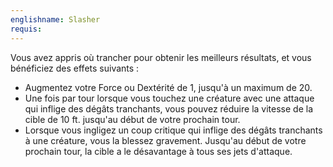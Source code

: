 ```yaml
---
englishname: Slasher
requis:
---
```

Vous avez appris où trancher pour obtenir les meilleurs résultats, et vous bénéficiez des effets suivants : 

 - Augmentez votre Force ou Dextérité de 1, jusqu'à un maximum de 20.
 - Une fois par tour lorsque vous touchez une créature avec une attaque qui inflige des dégâts tranchants, vous pouvez réduire la vitesse de la cible de 10 ft. jusqu'au début de votre prochain tour.
 - Lorsque vous ingligez un coup critique qui inflige des dégâts tranchants à une créature, vous la blessez gravement. Jusqu'au début de votre prochain tour, la cible a le désavantage à tous ses jets d'attaque.

